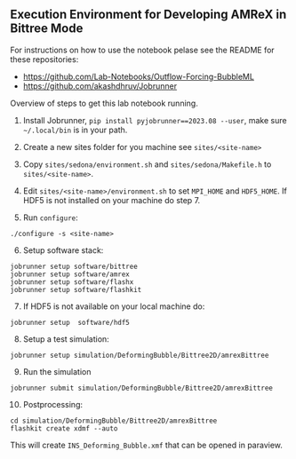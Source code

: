 ## Execution Environment for Developing AMReX in Bittree Mode

For instructions on how to use the notebook pelase see the README for these repositories:
- https://github.com/Lab-Notebooks/Outflow-Forcing-BubbleML
- https://github.com/akashdhruv/Jobrunner


Overview of steps to get this lab notebook running.

1. Install Jobrunner, `pip install pyjobrunner==2023.08 --user`, make sure `~/.local/bin` is in your path.
   
2. Create a new sites folder for you machine see `sites/<site-name>`
 
3. Copy `sites/sedona/environment.sh` and `sites/sedona/Makefile.h` to `sites/<site-name>`.

4. Edit `sites/<site-name>/environment.sh` to set `MPI_HOME` and `HDF5_HOME`. If HDF5 is not installed on your machine do step 7. 

5. Run `configure`:
  ```
  ./configure -s <site-name>
  ```

6. Setup software stack:
  ```
  jobrunner setup software/bittree
  jobrunner setup software/amrex
  jobrunner setup software/flashx
  jobrunner setup software/flashkit
  ```

7. If HDF5 is not available on your local machine do:
  ```
  jobrunner setup  software/hdf5
  ```
   
8. Setup a test simulation:
  ```
  jobrunner setup simulation/DeformingBubble/Bittree2D/amrexBittree
  ```

9. Run the simulation
  ```
  jobrunner submit simulation/DeformingBubble/Bittree2D/amrexBittree
  ```

10. Postprocessing:
   ```
   cd simulation/DeformingBubble/Bittree2D/amrexBittree
   flashkit create xdmf --auto
   ```
    
   This will create `INS_Deforming_Bubble.xmf` that can be opened in paraview.
